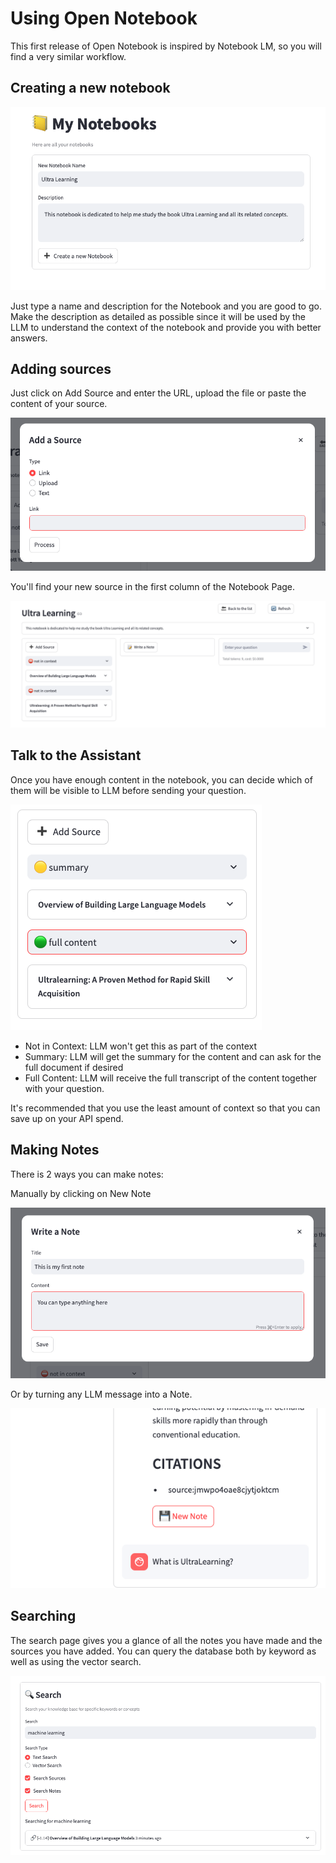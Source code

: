 # Using Open Notebook

This first release of Open Notebook is inspired by Notebook LM, so you will find a very similar workflow.

## Creating a new notebook

![New Notebook](assets/new_notebook.png)

Just type a name and description for the Notebook and you are good to go. Make the description as detailed as possible since it will be used by the LLM to understand the context of the notebook and provide you with better answers.

## Adding sources

Just click on Add Source and enter the URL, upload the file or paste the content of your source.

![New Notebook](assets/add_source.png)

You'll find your new source in the first column of the Notebook Page.

![New Notebook](assets/asset_list.png)

## Talk to the Assistant

Once you have enough content in the notebook, you can decide which of them will be visible to LLM before sending your question. 

![New Notebook](assets/context.png)

- Not in Context: LLM won't get this as part of the context
- Summary: LLM will get the summary for the content and can ask for the full document if desired
- Full Content: LLM will receive the full transcript of the content together with your question. 

It's recommended that you use the least amount of context so that you can save up on your API spend.

## Making Notes

There is 2 ways you can make notes: 

Manually by clicking on New Note

![New Notebook](assets/human_note.png)

Or by turning any LLM message into a Note. 

![New Notebook](assets/ai_note.png)

## Searching

The search page gives you a glance of all the notes you have made and the sources you have added. You can query the database both by keyword as well as using the vector search. 

![New Notebook](assets/search.png)